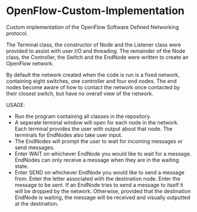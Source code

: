 # OpenFlow-Custom-Implementation
Custom implementation of the OpenFlow Software Defined Networking protocol.

The Terminal class, the constructor of Node and the Listener class were provided to assist with user I/O and threading. The remainder of the Node class, the Controller, the Switch and the EndNode were written to create an OpenFlow network.

By default the network created when the code is run is a fixed network, containing eight switches, one controller and four end nodes. The end nodes become aware of how to contact the network once contacted by their closest switch, but have no overall view of the network.

USAGE:
- Run the program containing all classes in the repository.
- A seperate terminal window will open for each node in the network. Each terminal provides the user with output about that node. The terminals for EndNodes also take user input.
- The EndNodes will prompt the user to wait for incoming messages or send messages.
- Enter WAIT on whichever EndNode you would like to wait for a message. EndNodes can only receive a message when they are in the waiting state.
- Enter SEND on whichever EndNode you would like to send a message from. Enter the letter associated with the destination node. Enter the message to be sent. If an EndNode tries to send a message to itself it will be dropped by the network. Otherwise, provided that the destination EndNode is waiting, the message will be received and visually outputted at the destination.

